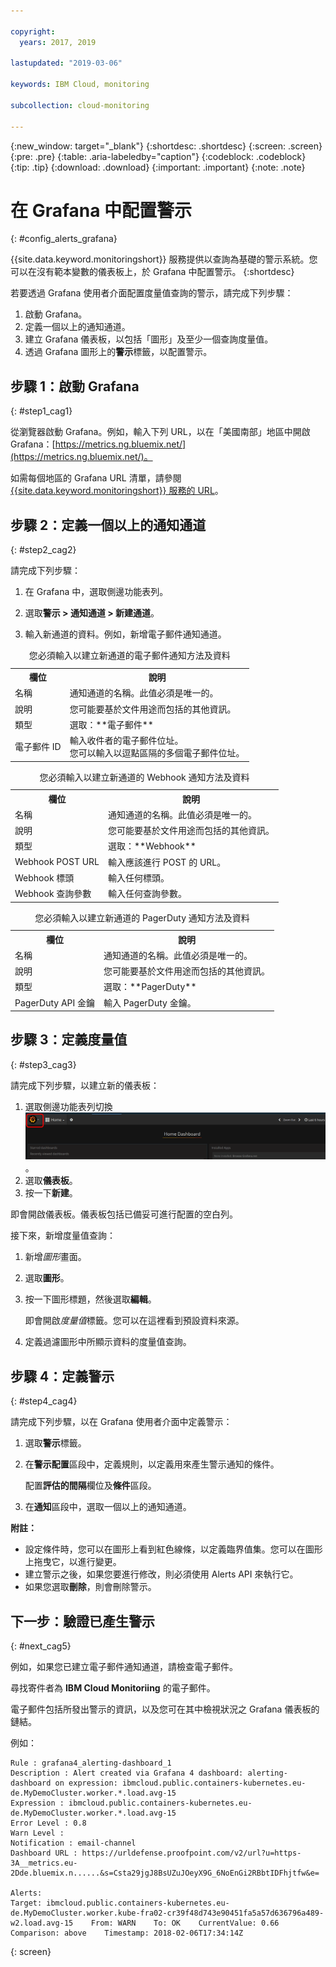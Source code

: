 ```yaml
---

copyright:
  years: 2017, 2019

lastupdated: "2019-03-06"

keywords: IBM Cloud, monitoring

subcollection: cloud-monitoring

---
```


{:new_window: target="_blank"}
{:shortdesc: .shortdesc}
{:screen: .screen}
{:pre: .pre}
{:table: .aria-labeledby="caption"}
{:codeblock: .codeblock}
{:tip: .tip}
{:download: .download}
{:important: .important}
{:note: .note}

# 在 Grafana 中配置警示
{: #config_alerts_grafana}

{{site.data.keyword.monitoringshort}} 服務提供以查詢為基礎的警示系統。您可以在沒有範本變數的儀表板上，於 Grafana 中配置警示。
{:shortdesc}

若要透過 Grafana 使用者介面配置度量值查詢的警示，請完成下列步驟：

1. 啟動 Grafana。
2. 定義一個以上的通知通道。
3. 建立 Grafana 儀表板，以包括「圖形」及至少一個查詢度量值。 
4. 透過 Grafana 圖形上的**警示**標籤，以配置警示。

## 步驟 1：啟動 Grafana
{: #step1_cag1}

從瀏覽器啟動 Grafana。例如，輸入下列 URL，以在「美國南部」地區中開啟 Grafana：[https://metrics.ng.bluemix.net/](https://metrics.ng.bluemix.net/)。

如需每個地區的 Grafana URL 清單，請參閱 [{{site.data.keyword.monitoringshort}} 服務的 URL](/docs/services/cloud-monitoring/monitoring_ov.html#region)。

## 步驟 2：定義一個以上的通知通道
{: #step2_cag2}

請完成下列步驟：

1. 在 Grafana 中，選取側邊功能表列。

2. 選取**警示 > 通知通道 > 新建通道**。

3. 輸入新通道的資料。例如，新增電子郵件通知通道。

<table>
  <caption>您必須輸入以建立新通道的電子郵件通知方法及資料</caption>
  <tr>
     <th>欄位</th>
     <th>說明</th>
  </tr>
  <tr>
    <td>名稱</td>
    <td>通知通道的名稱。此值必須是唯一的。</td>
  </tr>
  <tr>
    <td>說明</td>
    <td>您可能要基於文件用途而包括的其他資訊。</td>
  </tr>
  <tr>
    <td>類型</td>
    <td>選取：**電子郵件**</td>
  </tr>
  <tr>
    <td>電子郵件 ID</td>
    <td>輸入收件者的電子郵件位址。</br>您可以輸入以逗點區隔的多個電子郵件位址。</td>
  </tr>
</table>

<table>
  <caption>您必須輸入以建立新通道的 Webhook 通知方法及資料</caption>
  <tr>
     <th>欄位</th>
     <th>說明</th>
  </tr>
  <tr>
    <td>名稱</td>
    <td>通知通道的名稱。此值必須是唯一的。</td>
  </tr>
  <tr>
    <td>說明</td>
    <td>您可能要基於文件用途而包括的其他資訊。</td>
  </tr>
  <tr>
    <td>類型</td>
    <td>選取：**Webhook**</td>
  </tr>
  <tr>
    <td>Webhook POST URL</td>
    <td>輸入應該進行 POST 的 URL。</td>
  </tr>
  <tr>
    <td>Webhook 標頭</td>
    <td>輸入任何標頭。</td>
  </tr>
  <tr>
    <td>Webhook 查詢參數</td>
    <td>輸入任何查詢參數。</td>
  </tr>
</table>

<table>
  <caption>您必須輸入以建立新通道的 PagerDuty 通知方法及資料</caption>
  <tr>
     <th>欄位</th>
     <th>說明</th>
  </tr>
  <tr>
    <td>名稱</td>
    <td>通知通道的名稱。此值必須是唯一的。</td>
  </tr>
  <tr>
    <td>說明</td>
    <td>您可能要基於文件用途而包括的其他資訊。</td>
  </tr>
  <tr>
    <td>類型</td>
    <td>選取：**PagerDuty**</td>
  </tr>
  <tr>
    <td>PagerDuty API 金鑰</td>
    <td>輸入 PagerDuty 金鑰。</td>
  </tr>
</table>

## 步驟 3：定義度量值
{: #step3_cag3}

請完成下列步驟，以建立新的儀表板：

1. 選取側邊功能表列切換 ![Grafana 側邊功能表列](images/grafana_settings.gif "Grafana 側邊功能表列")。
2. 選取**儀表板**。
3. 按一下**新建**。

即會開啟儀表板。儀表板包括已備妥可進行配置的空白列。 

接下來，新增度量值查詢：

1. 新增*圖形*畫面。
2. 選取**圖形**。
3. 按一下圖形標題，然後選取**編輯**。
    
    即會開啟*度量值*標籤。您可以在這裡看到預設資料來源。
    
4. 定義過濾圖形中所顯示資料的度量值查詢。 


## 步驟 4：定義警示
{: #step4_cag4}

請完成下列步驟，以在 Grafana 使用者介面中定義警示：

1. 選取**警示**標籤。
2. 在**警示配置**區段中，定義規則，以定義用來產生警示通知的條件。

    配置**評估的間隔**欄位及**條件**區段。

3. 在**通知**區段中，選取一個以上的通知通道。

**附註：** 

* 設定條件時，您可以在圖形上看到紅色線條，以定義臨界值集。您可以在圖形上拖曳它，以進行變更。
* 建立警示之後，如果您要進行修改，則必須使用 Alerts API 來執行它。
* 如果您選取**刪除**，則會刪除警示。

## 下一步：驗證已產生警示
{: #next_cag5}

例如，如果您已建立電子郵件通知通道，請檢查電子郵件。

尋找寄件者為 **IBM Cloud Monitoriing** 的電子郵件。

電子郵件包括所發出警示的資訊，以及您可在其中檢視狀況之 Grafana 儀表板的鏈結。

例如：

```
Rule : grafana4_alerting-dashboard_1
Description : Alert created via Grafana 4 dashboard: alerting-dashboard on expression: ibmcloud.public.containers-kubernetes.eu-de.MyDemoCluster.worker.*.load.avg-15
Expression : ibmcloud.public.containers-kubernetes.eu-de.MyDemoCluster.worker.*.load.avg-15
Error Level : 0.8
Warn Level : 
Notification : email-channel
Dashboard URL : https://urldefense.proofpoint.com/v2/url?u=https-3A__metrics.eu-2Dde.bluemix.n......&s=Csta29jgJ8BsUZuJOeyX9G_6NoEnGi2RBbtIDFhjtfw&e=

Alerts:
Target: ibmcloud.public.containers-kubernetes.eu-de.MyDemoCluster.worker.kube-fra02-cr39f48d743e90451fa5a57d636796a489-w2.load.avg-15    From: WARN    To: OK    CurrentValue: 0.66    Comparison: above    Timestamp: 2018-02-06T17:34:14Z
```
{: screen}


